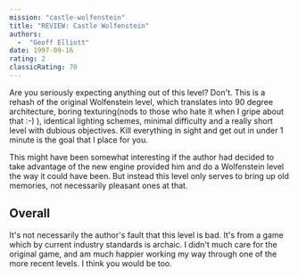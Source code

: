 ```yaml
---
mission: "castle-wolfenstein"
title: "REVIEW: Castle Wolfenstein"
authors: 
  -  "Geoff Elliott"
date: 1997-09-16
rating: 2
classicRating: 70
---
```


Are you seriously expecting anything out of this level? Don't. This is a rehash of the original Wolfenstein level, which translates into 90 degree architecture, boring texturing(nods to those who hate it when I gripe about that :-) ), identical lighting schemes, minimal difficulty and a really short level with dubious objectives. Kill everything in sight and get out in under 1 minute is the goal that I place for you.

This might have been somewhat interesting if the author had decided to take advantage of the new engine provided him and do a Wolfenstein level the way it could have been. But instead this level only serves to bring up old memories, not necessarily pleasant ones at that.

## Overall

It's not necessarily the author's fault that this level is bad. It's from a game which by current industry standards is archaic. I didn't much care for the original game, and am much happier working my way through one of the more recent levels. I think you would be too.
